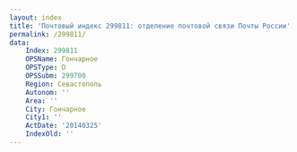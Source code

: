 ```yaml
---
layout: index
title: 'Почтовый индекс 299811: отделение почтовой связи Почты России'
permalink: /299811/
data:
    Index: 299811
    OPSName: Гончарное
    OPSType: О
    OPSSubm: 299700
    Region: Севастополь
    Autonom: ''
    Area: ''
    City: Гончарное
    City1: ''
    ActDate: '20140325'
    IndexOld: ''
---
```

